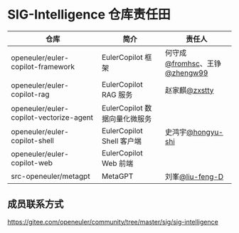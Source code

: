 # SIG-Intelligence 仓库责任田

| 仓库                                       | 简介                   | 责任人                      |
|-------------------------------------------|------------------------|----------------------------|
| openeuler/euler-copilot-framework         | EulerCopilot 框架           | 何守成[@fromhsc](https://gitee.com/fromhsc)、王铮[@zhengw99](https://gitee.com/zhengw99) |
| openeuler/euler-copilot-rag               | EulerCopilot RAG 服务       | 赵家麒[@zxstty](https://gitee.com/zxstty) |
| openeuler/euler-copilot-vectorize-agent   | EulerCopilot 数据向量化微服务 |  |
| openeuler/euler-copilot-shell             | EulerCopilot Shell 客户端   | 史鸿宇[@hongyu-shi](https://gitee.com/hongyu-shi) |
| openeuler/euler-copilot-web               | EulerCopilot Web 前端       |  |
| src-openeuler/metagpt                     | MetaGPT                | 刘峯[@liu-feng-D](https://gitee.com/liu-feng-D) |

## 成员联系方式
https://gitee.com/openeuler/community/tree/master/sig/sig-intelligence